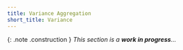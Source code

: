 ```yaml
---
title: Variance Aggregation
short_title: Variance
---
```


{: .note .construction }
_This section is a **work in progress**..._

<div style="min-height: 400px"></div>
